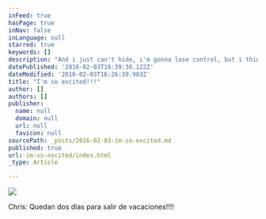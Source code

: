 ```yaml
---
inFeed: true
hasPage: true
inNav: false
inLanguage: null
starred: true
keywords: []
description: "And i just can't hide, i'm gonna lose control, but i think i like it!!!!!!"
datePublished: '2016-02-03T16:39:38.122Z'
dateModified: '2016-02-03T16:26:39.903Z'
title: "I'm so excited!!!"
author: []
authors: []
publisher:
  name: null
  domain: null
  url: null
  favicon: null
sourcePath: _posts/2016-02-03-im-so-excited.md
published: true
url: im-so-excited/index.html
_type: Article

---
```

![](https://the-grid-user-content.s3-us-west-2.amazonaws.com/46826426-cbc8-4b3b-8117-fbc47992f76f.jpg)

Chris: Quedan dos días para salir de vacaciones!!!!